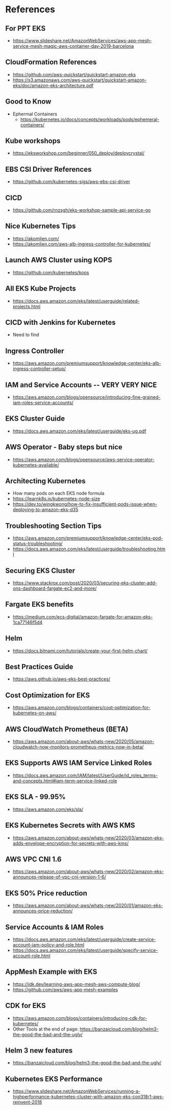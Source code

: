 # References

## For PPT EKS
- https://www.slideshare.net/AmazonWebServices/aws-app-mesh-service-mesh-magic-aws-container-day-2019-barcelona

## CloudFormation References
- https://github.com/aws-quickstart/quickstart-amazon-eks
- https://s3.amazonaws.com/aws-quickstart/quickstart-amazon-eks/doc/amazon-eks-architecture.pdf

## Good to Know
- Ephermal Containers 
    - https://kubernetes.io/docs/concepts/workloads/pods/ephemeral-containers/

## Kube workshops
- https://eksworkshop.com/beginner/050_deploy/deploycrystal/

## EBS CSI Driver References
- https://github.com/kubernetes-sigs/aws-ebs-csi-driver

## CICD 
- https://github.com/rnzsgh/eks-workshop-sample-api-service-go


## Nice Kubernetes Tips
- https://akomljen.com/
- https://akomljen.com/aws-alb-ingress-controller-for-kubernetes/


## Launch AWS Cluster using KOPS
- https://github.com/kubernetes/kops


## All EKS Kube Projects
- https://docs.aws.amazon.com/eks/latest/userguide/related-projects.html

## CICD with Jenkins for Kubernetes
-  Need to find

## Ingress Controller
- https://aws.amazon.com/premiumsupport/knowledge-center/eks-alb-ingress-controller-setup/

## IAM and Service Accounts -- VERY VERY NICE 
- https://aws.amazon.com/blogs/opensource/introducing-fine-grained-iam-roles-service-accounts/

## EKS Cluster Guide
- https://docs.aws.amazon.com/eks/latest/userguide/eks-ug.pdf


## AWS Operator - Baby steps but nice
- https://aws.amazon.com/blogs/opensource/aws-service-operator-kubernetes-available/


## Architecting Kubernetes
- How many pods on each EKS node formula
- https://learnk8s.io/kubernetes-node-size
- https://dev.to/wingkwong/how-to-fix-insufficient-pods-issue-when-deploying-to-amazon-eks-d35

## Troubleshooting Section Tips
- https://aws.amazon.com/premiumsupport/knowledge-center/eks-pod-status-troubleshooting/
- https://docs.aws.amazon.com/eks/latest/userguide/troubleshooting.html


## Securing EKS Cluster
- https://www.stackrox.com/post/2020/03/securing-eks-cluster-add-ons-dashboard-fargate-ec2-and-more/

## Fargate EKS benefits
- https://medium.com/ecs-digital/amazon-fargate-for-amazon-eks-1ca77146f5d4


## Helm
- https://docs.bitnami.com/tutorials/create-your-first-helm-chart/

## Best Practices Guide
- https://aws.github.io/aws-eks-best-practices/

## Cost Optimization for EKS
- https://aws.amazon.com/blogs/containers/cost-optimization-for-kubernetes-on-aws/

## AWS CloudWatch Prometheus (BETA)
- https://aws.amazon.com/about-aws/whats-new/2020/05/amazon-cloudwatch-now-monitors-prometheus-metrics-now-in-beta/

## EKS Supports AWS IAM Service Linked Roles
- https://docs.aws.amazon.com/IAM/latest/UserGuide/id_roles_terms-and-concepts.html#iam-term-service-linked-role

## EKS SLA - 99.95%
- https://aws.amazon.com/eks/sla/

## EKS Kubernetes Secrets with AWS KMS
- https://aws.amazon.com/about-aws/whats-new/2020/03/amazon-eks-adds-envelope-encryption-for-secrets-with-aws-kms/

## AWS VPC CNI 1.6
- https://aws.amazon.com/about-aws/whats-new/2020/02/amazon-eks-announces-release-of-vpc-cni-version-1-6/

## EKS 50% Price reduction
- https://aws.amazon.com/about-aws/whats-new/2020/01/amazon-eks-announces-price-reduction/

## Service Accounts & IAM Roles
- https://docs.aws.amazon.com/eks/latest/userguide/create-service-account-iam-policy-and-role.html
- https://docs.aws.amazon.com/eks/latest/userguide/specify-service-account-role.html


## AppMesh Example with EKS
- https://idk.dev/learning-aws-app-mesh-aws-compute-blog/
- https://github.com/aws/aws-app-mesh-examples


## CDK for EKS
- https://aws.amazon.com/blogs/containers/introducing-cdk-for-kubernetes/
- Other Tools at the end of page: https://banzaicloud.com/blog/helm3-the-good-the-bad-and-the-ugly/

## Helm 3 new features
- https://banzaicloud.com/blog/helm3-the-good-the-bad-and-the-ugly/

## Kubernetes EKS Performance
- https://www.slideshare.net/AmazonWebServices/running-a-highperformance-kubernetes-cluster-with-amazon-eks-con318r1-aws-reinvent-2018